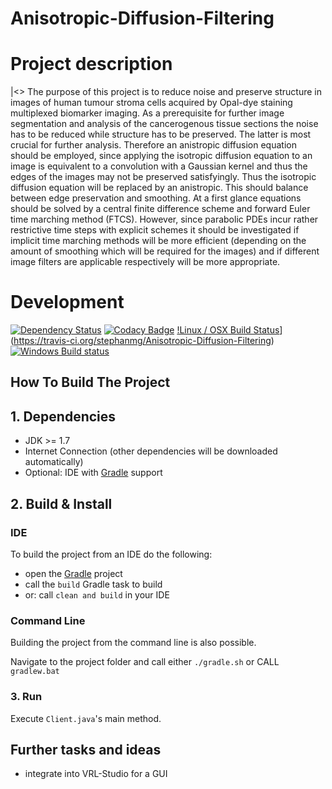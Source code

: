 Anisotropic-Diffusion-Filtering
========

# Project description
|<> The purpose of this project is to reduce noise and preserve
structure in images of human tumour stroma cells acquired by
Opal-dye staining multiplexed biomarker imaging. As a prerequisite
for further image segmentation and analysis of the cancerogenous
tissue sections the noise has to be reduced while structure has
to be preserved. The latter is most crucial for further analysis.
Therefore an anistropic diffusion equation should be employed,
since applying the isotropic diffusion equation to an image is
equivalent to a convolution with a Gaussian kernel and thus the
edges of the images may not be preserved satisfyingly. Thus the
isotropic diffusion equation will be replaced by an anistropic.
This should balance between edge preservation and smoothing.
At a first glance equations should be solved by a central
finite difference scheme and forward Euler time marching method (FTCS).
However, since parabolic PDEs incur rather restrictive time steps with
explicit schemes it should be investigated if implicit time marching
methods will be more efficient (depending on the amount of smoothing
which will be required for the images) and if different image filters
are applicable respectively will be more appropriate.

# Development

[![Dependency Status](https://www.versioneye.com/user/projects/57e2c990bd6fa6004e11e923/badge.svg?style=flat-square)](https://www.versioneye.com/user/projects/57e2c990bd6fa6004e11e923)
[![Codacy Badge](https://api.codacy.com/project/badge/Grade/200fa01cf5c0495baffd515c7de66883)](https://www.codacy.com/app/stephan_5/Anisotropic-Diffusion-Filtering?utm_source=github.com&amp;utm_medium=referral&amp;utm_content=stephanmg/Anisotropic-Diffusion-Filtering&amp;utm_campaign=Badge_Grade)
[!Linux / OSX Build Status](https://travis-ci.org/stephanmg/Anisotropic-Diffusion-Filtering.svg?branch=master)](https://travis-ci.org/stephanmg/Anisotropic-Diffusion-Filtering)
[![Windows Build status](https://ci.appveyor.com/api/projects/status/03r2i9tp7rlu2spr/branch/ci?svg=true)](https://ci.appveyor.com/project/stephanmg/Anisotropic-Diffusion-Filtering/branch/master)

## How To Build The Project

## 1. Dependencies

- JDK >= 1.7
- Internet Connection (other dependencies will be downloaded automatically)
- Optional: IDE with [Gradle](http://www.gradle.org/) support

## 2. Build & Install

### IDE

To build the project from an IDE do the following:

- open the  [Gradle](http://www.gradle.org/) project
- call the `build` Gradle task to build
- or: call `clean and build` in your IDE

### Command Line

Building the project from the command line is also possible.

Navigate to the project folder and call either
`./gradle.sh` or CALL `gradlew.bat`

### 3. Run
Execute `Client.java`'s main method.

## Further tasks and ideas
- integrate into VRL-Studio for a GUI
